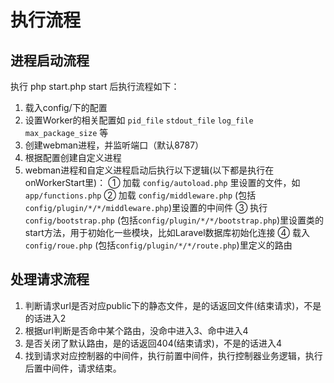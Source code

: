 # 执行流程

## 进程启动流程

执行 php start.php start 后执行流程如下：

1. 载入config/下的配置
2. 设置Worker的相关配置如 `pid_file` `stdout_file` `log_file` `max_package_size` 等
3. 创建webman进程，并监听端口（默认8787）
4. 根据配置创建自定义进程
5. webman进程和自定义进程启动后执行以下逻辑(以下都是执行在onWorkerStart里)：
  ① 加载 `config/autoload.php` 里设置的文件，如 `app/functions.php`
  ② 加载 `config/middleware.php` (包括`config/plugin/*/*/middleware.php`)里设置的中间件
  ③ 执行 `config/bootstrap.php` (包括`config/plugin/*/*/bootstrap.php`)里设置类的start方法，用于初始化一些模块，比如Laravel数据库初始化连接
  ④ 载入 `config/roue.php` (包括`config/plugin/*/*/route.php`)里定义的路由

## 处理请求流程
1. 判断请求url是否对应public下的静态文件，是的话返回文件(结束请求)，不是的话进入2
2. 根据url判断是否命中某个路由，没命中进入3、命中进入4
3. 是否关闭了默认路由，是的话返回404(结束请求)，不是的话进入4
4. 找到请求对应控制器的中间件，执行前置中间件，执行控制器业务逻辑，执行后置中间件，请求结束。

